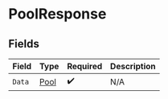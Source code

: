 # PoolResponse


## Fields

| Field                                   | Type                                    | Required                                | Description                             |
| --------------------------------------- | --------------------------------------- | --------------------------------------- | --------------------------------------- |
| `Data`                                  | [Pool](../../Models/Components/Pool.md) | :heavy_check_mark:                      | N/A                                     |